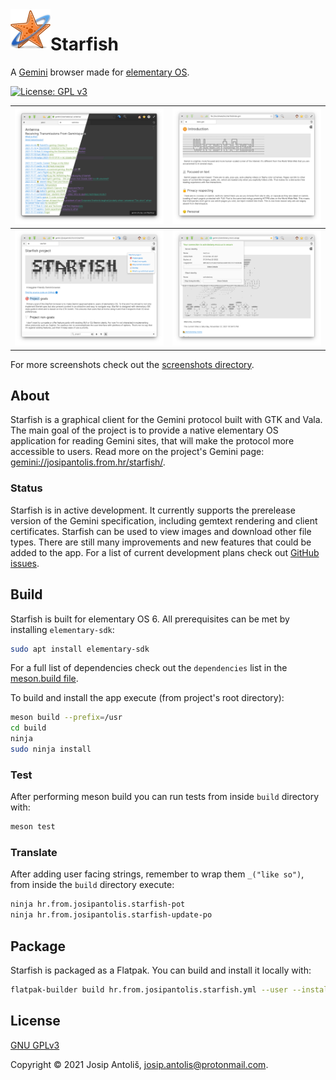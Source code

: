 <img align="left" width="64" height="64" src="https://raw.githubusercontent.com/starfish-app/starfish/main/data/icons/64.svg">
<h1>Starfish</h1>

A [Gemini](https://gemini.circumlunar.space/) browser made for [elementary OS](https://elementary.io/).

[![License: GPL v3](https://img.shields.io/badge/License-GPLv3-blue.svg)](COPYING)

|![Gemini pages are displayed with your chosen accent color and light or dark style](data/screenshots/styling.png)|![gentle introduction to Gemini is provided to help you find your bearings](data/screenshots/intro-to-gemini.png)|
|----------------------------------------------------------------------------------------------------------------|----------------------------------------------------------------------------------------------------------------|
|![page search and table of contents help you navigate larger gemtext pages](data/screenshots/search-and-toc.png)|![connection to Gemini sites is secured by both server and client certificates](data/screenshots/certificates.png)|

For more screenshots check out the [screenshots directory](data/screenshots).

## About

Starfish is a graphical client for the Gemini protocol built with GTK and Vala. The main goal of the project is to provide a native elementary OS application for reading Gemini sites, that will make the protocol more accessible to users. Read more on the project's Gemini page: [gemini://josipantolis.from.hr/starfish/](gemini://josipantolis.from.hr/starfish/).

### Status

Starfish is in active development. It currently supports the prerelease version of the Gemini specification, including gemtext rendering and client certificates. Starfish can be used to view images and download other file types. There are still many improvements and new features that could be added to the app. For a list of current development plans check out [GitHub issues](https://github.com/starfish-app/Starfish/issues).

## Build

Starfish is built for elementary OS 6. All prerequisites can be met by installing `elementary-sdk`:

```sh
sudo apt install elementary-sdk
```

For a full list of dependencies check out the `dependencies` list in the [meson.build file](meson.build#L11-L20).

To build and install the app execute (from project's root directory):

```sh
meson build --prefix=/usr
cd build
ninja
sudo ninja install
```

### Test

After performing meson build you can run tests from inside `build` directory with:

```sh
meson test
```

### Translate

After adding user facing strings, remember to wrap them `_("like so")`, from inside the `build` directory execute:

```sh
ninja hr.from.josipantolis.starfish-pot
ninja hr.from.josipantolis.starfish-update-po
```

## Package

Starfish is packaged as a Flatpak. You can build and install it locally with:

```sh
flatpak-builder build hr.from.josipantolis.starfish.yml --user --install --force-clean
```

## License

[GNU GPLv3](COPYING)

Copyright © 2021 Josip Antoliš, josip.antolis@protonmail.com.


